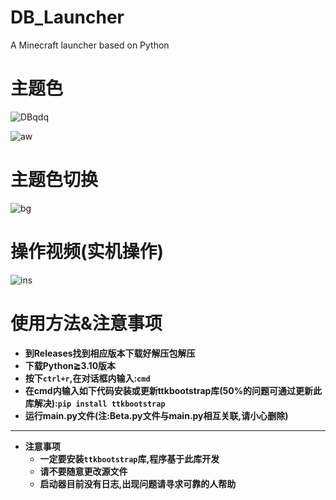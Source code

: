 # DB_Launcher
A Minecraft launcher based on Python

# 主题色

![DBqdq](https://user-images.githubusercontent.com/111875719/218699500-4d136c2f-6b2d-4e5f-bbe7-eaa70e9a74ff.png)

![aw](https://user-images.githubusercontent.com/111875719/218699546-87956388-34f0-495c-b852-590537560668.png)

# 主题色切换 

![bg](https://user-images.githubusercontent.com/111875719/218699942-a7caa9b4-3c17-4710-b342-af075726792c.gif)

# 操作视频(实机操作)

![ins](https://user-images.githubusercontent.com/111875719/218700298-19ef6f71-1ccc-49e6-9781-1fbeaadc1c3e.gif)

# 使用方法&注意事项

* **到Releases找到相应版本下载好解压包解压**
* **下载Python≧3.10版本**
* **按下`ctrl+r`,在对话框内输入:`cmd`**
* **在cmd内输入如下代码安装或更新ttkbootstrap库(50%的问题可通过更新此库解决):`pip install ttkbootstrap`**
* **运行main.py文件(注:Beta.py文件与main.py相互关联,请小心删除)**
---
* **注意事项**
  * **一定要安装`ttkbootstrap`库,程序基于此库开发**
  * **请不要随意更改源文件**
  * **启动器目前没有日志,出现问题请寻求可靠的人帮助**
